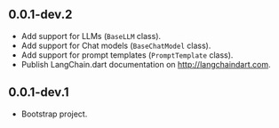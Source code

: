 ## 0.0.1-dev.2

- Add support for LLMs (`BaseLLM` class).
- Add support for Chat models (`BaseChatModel` class).
- Add support for prompt templates (`PromptTemplate` class).
- Publish LangChain.dart documentation on http://langchaindart.com.

## 0.0.1-dev.1

- Bootstrap project.
